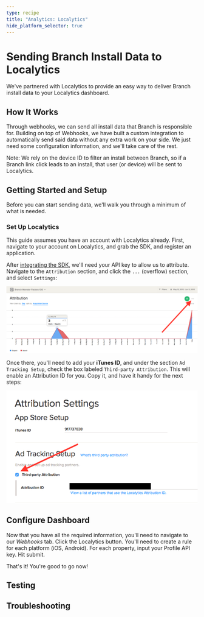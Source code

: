 ```yaml
---
type: recipe
title: "Analytics: Localytics"
hide_platform_selector: true
---
```


# Sending Branch Install Data to Localytics

We've partnered with Localytics to provide an easy way to deliver Branch install data to your Localytics dashboard.

## How It Works

Through webhooks, we can send all install data that Branch is responsible for. Building on top of Webhooks, we have built a custom integration to automatically send said data without any extra work on your side. We just need some configuration information, and we'll take care of the rest.

Note: We rely on the device ID to filter an install between Branch, so if a Branch link click leads to an install, that user (or device) will be sent to Localytics.

## Getting Started and Setup

Before you can start sending data, we'll walk you through a minimum of what is needed.

### Set Up Localytics

This guide assumes you have an account with Localytics already. First, navigate to your account on Localytics, and grab the SDK, and register an application.

After [integrating the SDK](http://docs.localytics.com/), we'll need your API key to allow us to attribute. Navigate to the `Attribution` section, and click the `...` (overflow) section, and select `Settings`:

![overflow](img/recipes/localytics/localytics-more.png)

Once there, you'll need to add your **iTunes ID**, and under the section `Ad Tracking Setup`, check the box labeled `Third-party Attribution`. This will enable an Attribution ID for you. Copy it, and have it handy for the next steps:

![settings](img/recipes/localytics/localytics-attr-settings.png)

## Configure Dashboard

Now that you have all the required information, you'll need to navigate to our *Webhooks* tab. Click the Localytics button. You'll need to create a rule for each platform (iOS, Android). For each property, input your Profile API key. Hit submit.

That's it! You're good to go now!

## Testing

## Troubleshooting
